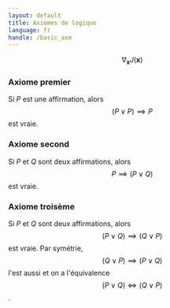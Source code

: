 ```yaml
---
layout: default
title: Axiomes de logique
language: fr
handle: /basic_axm
---
```


<script src="https://cdn.mathjax.org/mathjax/latest/MathJax.js?config=TeX-AMS-MML_HTMLorMML" type="text/javascript"></script>

$$ \nabla_\boldsymbol{x} J(\boldsymbol{x}) $$

### Axiome premier
Si _P_ est une affirmation, alors $$(P \lor P) \implies P$$ est vraie.

### Axiome second
Si _P_ et _Q_ sont deux affirmations, alors $$P \implies (P \lor Q)$$ est vraie.

### Axiome troisème
Si _P_ et _Q_ sont deux affirmations, alors $$(P \lor Q) \implies (Q \lor P)$$ est vraie. Par symétrie, $$(Q \lor P) \implies (P \lor Q)$$ l'est aussi et on a l'équivalence $$(P \lor Q) \iff (Q \lor P)$$.
